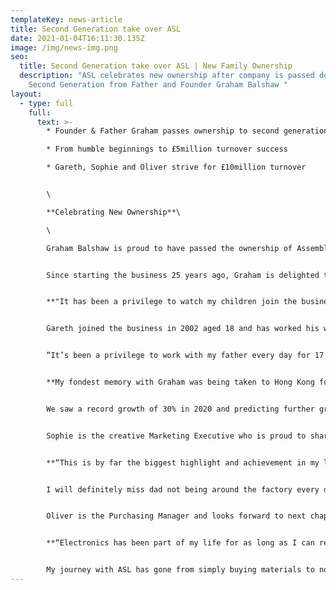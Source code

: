 ```yaml
---
templateKey: news-article
title: Second Generation take over ASL
date: 2021-01-04T16:11:30.135Z
image: /img/news-img.png
seo:
  title: Second Generation take over ASL | New Family Ownership
  description: "ASL celebrates new ownership after company is passed down to
    Second Generation from Father and Founder Graham Balshaw "
layout:
  - type: full
    full:
      text: >-
        * Founder & Father Graham passes ownership to second generation

        * From humble beginnings to £5million turnover success

        * Gareth, Sophie and Oliver strive for £10million turnover  


        \

        **Celebrating New Ownership**\

        \

        Graham Balshaw is proud to have passed the ownership of Assembly Solutions down to his three children; Gareth, Sophie and Oliver Balshaw.


        Since starting the business 25 years ago, Graham is delighted to keep the £5million turnover business in the family.


        **"It has been a privilege to watch my children join the business one by one, over the past 25 years and I couldn’t be more proud. Their work ethic and dedication to growing the business made it a very easy decision in passing the company down to them and I’m looking forward to seeing them take ASL even further".**


        Gareth joined the business in 2002 aged 18 and has worked his way to the top, being appointed Managing Director in 2019.


        “It’s been a privilege to work with my father every day for 17 years! Many people can’t believe in all that time, we have never fallen out or had a single argument. That’s just the respect we have for each other”.


        **My fondest memory with Graham was being taken to Hong Kong for my first business trip aged 22. We had 1 week there visiting exhibitions and meeting suppliers. It was a great trip and opened my eyes to how we could do a lot more international business. Since then we have developed strong partnerships in China and Eastern Europe.**


        We saw a record growth of 30% in 2020 and predicting further growth of 20% for 2021. Our plan for the next 5 years is to double the turnover to £10million by investing in more machinery and venturing into new markets. Whilst we appreciate such growth will come with challenges, we know with focus and hard work it’s achievable”.


        Sophie is the creative Marketing Executive who is proud to share her passion and ambition with her two brothers.


        **“This is by far the biggest highlight and achievement in my life to date. I am so happy and feel extremely humble to be taking over the business with Gareth and Oliver and can't wait to continue this incredible journey with them. It’s quite an emotional milestone when you look back and see how far we have all come. We started off as kids helping dad out in the school holidays, and here we are 20 years later taking over a £5million business!**


        I will definitely miss dad not being around the factory every day, but I'm glad he is now enjoying retirement! He has taught me so much over the years from mastering marketing techniques to understanding the overall operations of running a business. I hope we make him proud”.


        Oliver is the Purchasing Manager and looks forward to next chapter in the business.


        **“Electronics has been part of my life for as long as I can remember. From my Dad teaching me to wire my first plug when I was only 6, to re-wiring my first house! None of which I could have done without him.**


        My journey with ASL has gone from simply buying materials to now managing the purchasing department and managing multiple production cells so it’s really exciting to now be taking over the business that my Dad started from scratch. I can’t wait to see what the future holds and am looking forward to working with my family to make my old man proud!”
---
```


